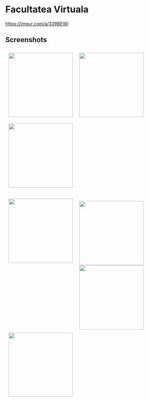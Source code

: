 # Facultatea Virtuala

https://imgur.com/a/339BEWl

## Screenshots

[<img src="https://i.imgur.com/gkLl9gq.png" align="left"
width="200"
    hspace="10" vspace="10">](https://i.imgur.com/gkLl9gq.png)
[<img src="https://i.imgur.com/IVg59UC.png" align="center"
width="200"
    hspace="10" vspace="10">](https://i.imgur.com/IVg59UC.png)
[<img src="https://i.imgur.com/wcluQPg.jpg" align="center"
width="200"
    hspace="10" vspace="10">](https://i.imgur.com/wcluQPg.jpg)
    
    
[<img src="https://i.imgur.com/XHlDVyl.png" align="left"
width="200"
    hspace="10" vspace="10">](https://i.imgur.com/XHlDVyl.png)    
[<img src="https://i.imgur.com/oeABGFn.png" align="left"
width="200"
    hspace="10" >](https://i.imgur.com/oeABGFn.png)    
[<img src="https://i.imgur.com/dmdjbIl.png" align="center"
width="200"
    hspace="10">](https://i.imgur.com/dmdjbIl.png)  
[<img src="https://i.imgur.com/RZV77fn.png" align="left"
width="200"
    hspace="10" vspace="10">](https://i.imgur.com/RZV77fn.png)  

